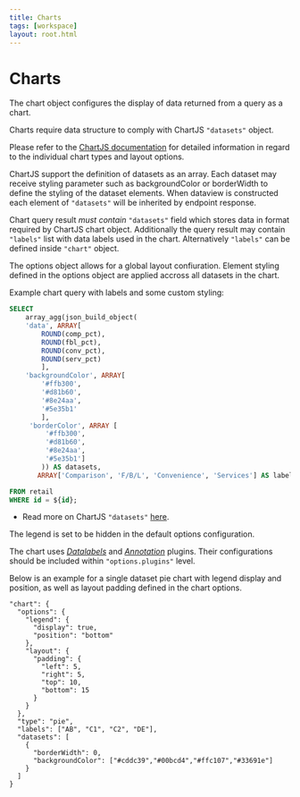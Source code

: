 ```yaml
---
title: Charts
tags: [workspace]
layout: root.html
---
```


# Charts

The chart object configures the display of data returned from a query as a chart.

Charts require data structure to comply with ChartJS `"datasets"` object.

Please refer to the [ChartJS documentation](https://www.chartjs.org/docs/latest/) for detailed information in regard to the individual chart types and layout options.

ChartJS support the definition of datasets as an array. Each dataset may receive styling parameter such as backgroundColor or borderWidth to define the styling of the dataset elements. When dataview is constructed each element of `"datasets"` will be inherited by endpoint response.

Chart query result *must contain* `"datasets"` field which stores data in format required by ChartJS chart object.
Additionally the query result may contain `"labels"` list with data labels used in the chart. Alternatively `"labels"` can be defined inside `"chart"` object.

The options object allows for a global layout confiuration. Element styling defined in the options object are applied accross all datasets in the chart.

Example chart query with labels and some custom styling:

```sql
SELECT
    array_agg(json_build_object(
    'data', ARRAY[
        ROUND(comp_pct),
        ROUND(fbl_pct),
        ROUND(conv_pct),
        ROUND(serv_pct)
        ],
    'backgroundColor', ARRAY[
        '#ffb300',
        '#d81b60',
        '#8e24aa',
        '#5e35b1'
        ],
     'borderColor', ARRAY [
         '#ffb300',
         '#d81b60',
         '#8e24aa',
         '#5e35b1']
        )) AS datasets,
       ARRAY['Comparison', 'F/B/L', 'Convenience', 'Services'] AS labels

FROM retail
WHERE id = ${id};
```
* Read more on ChartJS `"datasets"` [here](https://www.chartjs.org/docs/latest/).

The legend is set to be hidden in the default options configuration.

The chart uses [*Datalabels*](https://chartjs-plugin-datalabels.netlify.app/) and [*Annotation*](https://github.com/chartjs/chartjs-plugin-annotation) plugins. Their configurations should be included within `"options.plugins"` level.

Below is an example for a single dataset pie chart with legend display and position, as well as layout padding defined in the chart options.

```
"chart": {
  "options": {
    "legend": {
      "display": true,
      "position": "bottom"
    },
    "layout": {
      "padding": {
        "left": 5,
        "right": 5,
        "top": 10,
        "bottom": 15
      }
    }
  },
  "type": "pie",
  "labels": ["AB", "C1", "C2", "DE"],
  "datasets": [
    {
      "borderWidth": 0,
      "backgroundColor": ["#cddc39","#00bcd4","#ffc107","#33691e"]
    }
  ]
}
```
